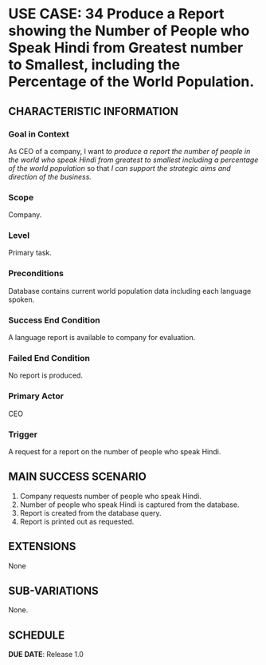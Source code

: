 # USE CASE: 34 Produce a Report showing the Number of People who Speak Hindi from Greatest number to Smallest, including the Percentage of the World Population.

## CHARACTERISTIC INFORMATION

### Goal in Context

As CEO of a company, I want *to produce a report the number of people in the world who speak Hindi from greatest to smallest including a percentage of the world population* so that *I can support the strategic aims and direction of the business.*

### Scope

Company.

### Level

Primary task.

### Preconditions

Database contains current world population data including each language spoken.

### Success End Condition

A language report is available to company for evaluation.

### Failed End Condition

No report is produced.

### Primary Actor

CEO

### Trigger

A request for a report on the number of people who speak Hindi.

## MAIN SUCCESS SCENARIO

1. Company requests number of people who speak Hindi.
2. Number of people who speak Hindi is captured from the database.
3. Report is created from the database query.
4. Report is printed out as requested.

## EXTENSIONS

None

## SUB-VARIATIONS

None.

## SCHEDULE

**DUE DATE**: Release 1.0